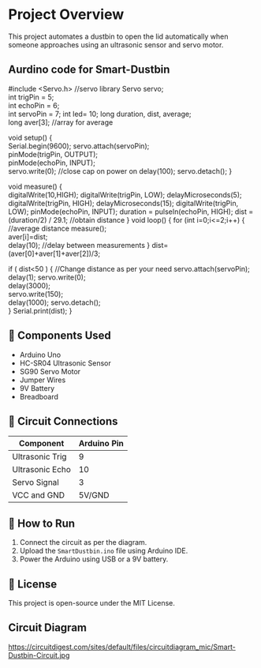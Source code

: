 # Project Overview

This project automates a dustbin to open the lid automatically when someone approaches using an ultrasonic sensor and servo motor.

## Aurdino code for Smart-Dustbin
#include <Servo.h>   //servo library
Servo servo;     
int trigPin = 5;    
int echoPin = 6;   
int servoPin = 7;
int led= 10;
long duration, dist, average;   
long aver[3];   //array for average


void setup() {       
    Serial.begin(9600);
    servo.attach(servoPin);  
    pinMode(trigPin, OUTPUT);  
    pinMode(echoPin, INPUT);  
    servo.write(0);         //close cap on power on
    delay(100);
    servo.detach(); 
} 

void measure() {  
 digitalWrite(10,HIGH);
digitalWrite(trigPin, LOW);
delayMicroseconds(5);
digitalWrite(trigPin, HIGH);
delayMicroseconds(15);
digitalWrite(trigPin, LOW);
pinMode(echoPin, INPUT);
duration = pulseIn(echoPin, HIGH);
dist = (duration/2) / 29.1;    //obtain distance
}
void loop() { 
  for (int i=0;i<=2;i++) {   //average distance
    measure();               
   aver[i]=dist;            
    delay(10);              //delay between measurements
  }
 dist=(aver[0]+aver[1]+aver[2])/3;    

if ( dist<50 ) {
//Change distance as per your need
 servo.attach(servoPin);
  delay(1);
 servo.write(0);  
 delay(3000);       
 servo.write(150);    
 delay(1000);
 servo.detach();      
}
Serial.print(dist);
} 
## 🧰 Components Used
- Arduino Uno
- HC-SR04 Ultrasonic Sensor
- SG90 Servo Motor
- Jumper Wires
- 9V Battery
- Breadboard

## 🔌 Circuit Connections
| Component         | Arduino Pin |
|------------------|-------------|
| Ultrasonic Trig  | 9           |
| Ultrasonic Echo  | 10          |
| Servo Signal     | 3           |
| VCC and GND      | 5V/GND      |

## 🚀 How to Run
1. Connect the circuit as per the diagram.
2. Upload the `SmartDustbin.ino` file using Arduino IDE.
3. Power the Arduino using USB or a 9V battery.

## 📄 License
This project is open-source under the MIT License.

## Circuit Diagram
https://circuitdigest.com/sites/default/files/circuitdiagram_mic/Smart-Dustbin-Circuit.jpg

